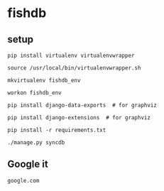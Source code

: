 fishdb
======

## setup
	pip install virtualenv virtualenvwrapper

	source /usr/local/bin/virtualenvwrapper.sh

	mkvirtualenv fishdb_env

	workon fishdb_env
	
	pip install django-data-exports  # for graphviz
	
	pip install django-extensions  # for graphviz

	pip install -r requirements.txt

	./manage.py syncdb

## Google it

	google.com
	